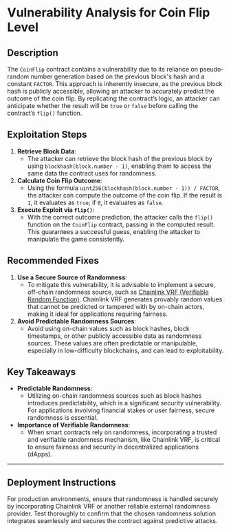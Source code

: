 # Vulnerability Analysis for Coin Flip Level

## Description

The `CoinFlip` contract contains a vulnerability due to its reliance on pseudo-random number generation based on the previous block's hash and a constant `FACTOR`. This approach is inherently insecure, as the previous block hash is publicly accessible, allowing an attacker to accurately predict the outcome of the coin flip. By replicating the contract’s logic, an attacker can anticipate whether the result will be `true` or `false` before calling the contract’s `flip()` function.

## Exploitation Steps

1. **Retrieve Block Data**:
   - The attacker can retrieve the block hash of the previous block by using `blockhash(block.number - 1)`, enabling them to access the same data the contract uses for randomness.
2. **Calculate Coin Flip Outcome**:
   - Using the formula `uint256(blockhash(block.number - 1)) / FACTOR`, the attacker can compute the outcome of the coin flip. If the result is `1`, it evaluates as `true`; if `0`, it evaluates as `false`.
3. **Execute Exploit via `flip()`**:
   - With the correct outcome prediction, the attacker calls the `flip()` function on the `CoinFlip` contract, passing in the computed result. This guarantees a successful guess, enabling the attacker to manipulate the game consistently.

## Recommended Fixes

1. **Use a Secure Source of Randomness**:
   - To mitigate this vulnerability, it is advisable to implement a secure, off-chain randomness source, such as [Chainlink VRF (Verifiable Random Function)](https://docs.chain.link/docs/chainlink-vrf/). Chainlink VRF generates provably random values that cannot be predicted or tampered with by on-chain actors, making it ideal for applications requiring fairness.
2. **Avoid Predictable Randomness Sources**:
   - Avoid using on-chain values such as block hashes, block timestamps, or other publicly accessible data as randomness sources. These values are often predictable or manipulable, especially in low-difficulty blockchains, and can lead to exploitability.

## Key Takeaways

- **Predictable Randomness**:
   - Utilizing on-chain randomness sources such as block hashes introduces predictability, which is a significant security vulnerability. For applications involving financial stakes or user fairness, secure randomness is essential.
- **Importance of Verifiable Randomness**:
   - When smart contracts rely on randomness, incorporating a trusted and verifiable randomness mechanism, like Chainlink VRF, is critical to ensure fairness and security in decentralized applications (dApps).

---

## Deployment Instructions

For production environments, ensure that randomness is handled securely by incorporating Chainlink VRF or another reliable external randomness provider. Test thoroughly to confirm that the chosen randomness solution integrates seamlessly and secures the contract against predictive attacks.
